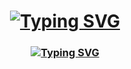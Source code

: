 <h1 align="center">
  <a href="https://github.com/SoftCoderA">
    <img src="https://readme-typing-svg.demolab.com?font=Georgia&size=24&duration=2000&pause=100&color=00FF00&center=true&vCenter=true&width=500&height=50&lines=Hi+%F0%9F%91%8B%2C+I'm+SoftCoderA" alt="Typing SVG" />
  </a>
</h1>

<h3 align="center">
  <a href="https://github.com/SoftCoderA">
    <img src="https://readme-typing-svg.demolab.com?font=Georgia&size=18&duration=2000&pause=100&color=00FF00&center=true&vCenter=true&width=500&height=50&lines=A+passionate+Software+Enginner" alt="Typing SVG" />
  </a>
</h3>
